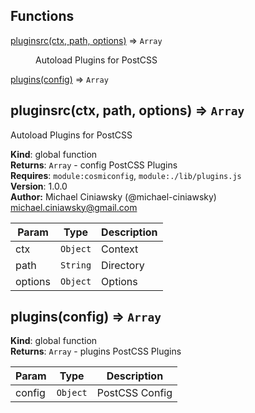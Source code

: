 ## Functions

<dl>
<dt><a href="#pluginsrc">pluginsrc(ctx, path, options)</a> ⇒ <code>Array</code></dt>
<dd><p>Autoload Plugins for PostCSS</p>
</dd>
<dt><a href="#plugins">plugins(config)</a> ⇒ <code>Array</code></dt>
<dd></dd>
</dl>

<a name="pluginsrc"></a>

## pluginsrc(ctx, path, options) ⇒ <code>Array</code>
Autoload Plugins for PostCSS

**Kind**: global function  
**Returns**: <code>Array</code> - config PostCSS Plugins  
**Requires**: <code>module:cosmiconfig</code>, <code>module:./lib/plugins.js</code>  
**Version**: 1.0.0  
**Author:** Michael Ciniawsky (@michael-ciniawsky) <michael.ciniawsky@gmail.com>  

| Param | Type | Description |
| --- | --- | --- |
| ctx | <code>Object</code> | Context |
| path | <code>String</code> | Directory |
| options | <code>Object</code> | Options |

<a name="plugins"></a>

## plugins(config) ⇒ <code>Array</code>
**Kind**: global function  
**Returns**: <code>Array</code> - plugins PostCSS Plugins  

| Param | Type | Description |
| --- | --- | --- |
| config | <code>Object</code> | PostCSS Config |

